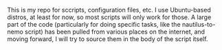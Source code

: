 This is my repo for sccripts, configuration files, etc. I use Ubuntu-based distros, at least for now, so most scripts will only work for those. A large part of the code (particularly for doing specific tasks, like the nautilus-to-nemo script) has been pulled from various places on the internet, and moving forward, I will try to source them in the body of the script itself.
